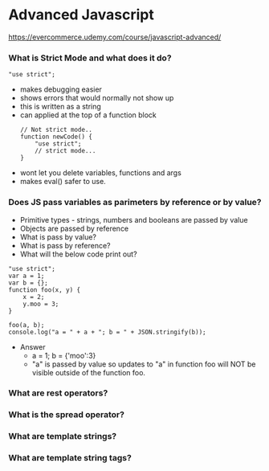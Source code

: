 # Advanced Javascript
https://evercommerce.udemy.com/course/javascript-advanced/

### What is Strict Mode and what does it do?
`"use strict";`  
- makes debugging easier
- shows errors that would normally not show up
- this is written as a string
- can applied at the top of a function block
	```
	// Not strict mode.. 
	function newCode() {
		"use strict";
		// strict mode...
	}
	```
- wont let you delete variables, functions and args
- makes eval() safer to use. 


### Does JS pass variables as parimeters by reference or by value?
- Primitive types - strings, numbers and booleans are passed by value
- Objects are passed by reference
- What is pass by value?
- What is pass by reference? 
- What will the below code print out? 
``` 
"use strict";
var a = 1;
var b = {};
function foo(x, y) {
	x = 2;
	y.moo = 3;
}

foo(a, b);
console.log("a = " + a + "; b = " + JSON.stringify(b));
```
- Answer
	- a = 1; b = {'moo':3}
	- "a" is passed by value so updates to "a" in function foo will NOT be visible outside of the function foo. 

### What are rest operators?

### What is the spread operator?

### What are template strings? 

### What are template string tags?


